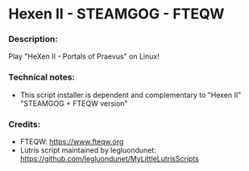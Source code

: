 # Hexen II - STEAMGOG - FTEQW
### Description:
Play "HeXen II - Portals of Praevus" on Linux!
### Technical notes:
- This script installer is dependent and complementary to "Hexen II" "STEAMGOG + FTEQW version"
### Credits:
- FTEQW: https://www.fteqw.org
- Lutris script maintained by legluondunet: https://github.com/legluondunet/MyLittleLutrisScripts
